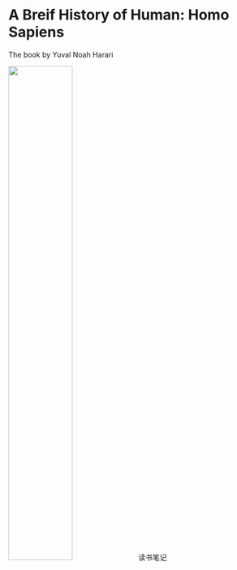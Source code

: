 # A Breif History of Human: Homo Sapiens
The book by Yuval Noah Harari

<img src="https://upload.wikimedia.org/wikipedia/en/d/d2/Sapiens_A_Brief_History_of_Humankind.jpg" width="50%">
读书笔记

